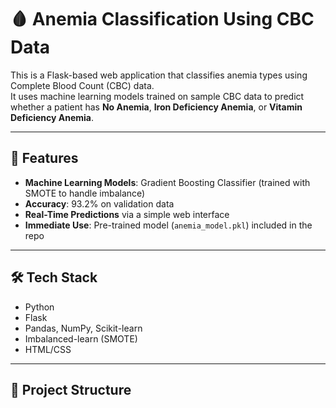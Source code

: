 # 🩸 Anemia Classification Using CBC Data

This is a Flask-based web application that classifies anemia types using Complete Blood Count (CBC) data.  
It uses machine learning models trained on sample CBC data to predict whether a patient has **No Anemia**, **Iron Deficiency Anemia**, or **Vitamin Deficiency Anemia**.

---

## 🚀 Features
- **Machine Learning Models**: Gradient Boosting Classifier (trained with SMOTE to handle imbalance)
- **Accuracy**: 93.2% on validation data
- **Real-Time Predictions** via a simple web interface
- **Immediate Use**: Pre-trained model (`anemia_model.pkl`) included in the repo

---

## 🛠 Tech Stack
- Python
- Flask
- Pandas, NumPy, Scikit-learn
- Imbalanced-learn (SMOTE)
- HTML/CSS

---

## 📂 Project Structure
